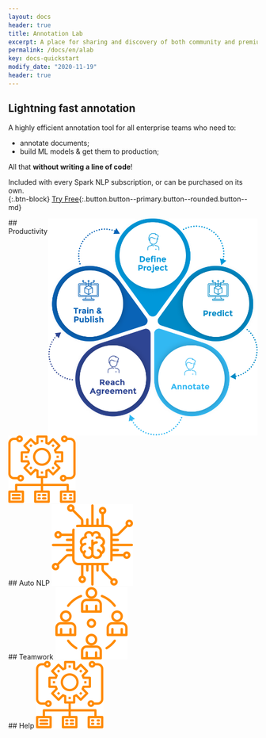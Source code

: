 ```yaml
---
layout: docs
header: true
title: Annotation Lab
excerpt: A place for sharing and discovery of both community and premium Spark NLP models and pipelines.
permalink: /docs/en/alab
key: docs-quickstart
modify_date: "2020-11-19"
header: true
---
```


<div class="main-docs" markdown="1">

<div class="block-wrapper">

<div class="block-box with_i" style="width: 100%!important" markdown="1">
<div class="block-box-inner" style="width: 100%!important" markdown="1">

## Lightning fast annotation

A highly efficient annotation tool for all enterprise teams who need to:
- annotate documents;
- build ML models & get them to production;


All that **without writing a line of code**!


Included with every Spark NLP subscription, or can be purchased on its own.  
{:.btn-block}
[Try Free](https://aws.amazon.com/marketplace/pp/John-Snow-Labs-John-Snow-Labs-Annotation-Lab/B08JV9R384){:.button.button--primary.button--rounded.button--md}

</div>

<img class="image image--xl" src="/assets/images/annotation_lab/AnnotationLab.png" style="width:84%; float:right;"/>

</div>
</div>
</div>

<div class="block-wrapper">

<div class="block-box has_i" markdown="1">
## Productivity 
<img class="image image--xl" src="/assets/images/annotation_lab/productivity.svg"/>

</div>

<div class="block-box has_i" markdown="1">
## Auto NLP 
<img class="image image--xl" src="/assets/images/annotation_lab/AutoNLP.svg"/>

</div>

</div>

<div class="block-wrapper">
<div class="block-box has_i" markdown="1">
## Teamwork 
<img class="image image--xl" src="/assets/images/annotation_lab/Teamwork.svg"/>

</div>
<div class="block-box has_i" markdown="1">
## Help 
<img class="image image--xl" src="/assets/images/annotation_lab/productivity.svg"/>

</div>
</div>